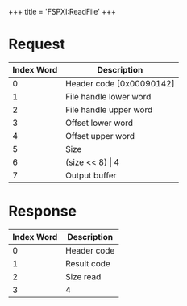 +++
title = 'FSPXI:ReadFile'
+++

# Request

| Index Word | Description                |
|------------|----------------------------|
| 0          | Header code \[0x00090142\] |
| 1          | File handle lower word     |
| 2          | File handle upper word     |
| 3          | Offset lower word          |
| 4          | Offset upper word          |
| 5          | Size                       |
| 6          | (size \<\< 8) \| 4         |
| 7          | Output buffer              |

# Response

| Index Word | Description |
|------------|-------------|
| 0          | Header code |
| 1          | Result code |
| 2          | Size read   |
| 3          | 4           |
